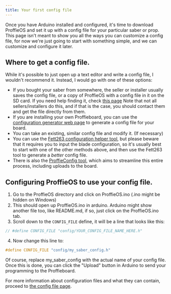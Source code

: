 ```yaml
---
title: Your first config file
---
```


Once you have Arduino installed and configured, it's time to download ProffieOS and set it up with a config file for your particular saber or prop. This page isn't meant to show you all the ways you can customize a config file, for now we're just going to start with something simple, and we can customize and configure it later.

## Where to get a config file.
While it's possible to just open up a text editor and write a config file, I wouldn't recommend it. Instead, I would go with one of these options:

* If you bought your saber from somewhere, the seller or installer usually saves the config file, or a copy of ProffieOS with a config file in it on the SD card. If you need help finding it, check [this page](/config/get-from-sd-card.html) Note that not all sellers/installers do this, and if that is the case, you should contact them and get the file directly from them.
* If you are installing your own Proffieboard, you can use the [configuration generator web page](/config/generator.html) to generate a config file for your board.
* You can take an existing, similar config file and modify it. (If necessary)
* You can use the [Fett263 configuration helper tool](https://www.fett263.com/fett263-os7-config-helper.html), but please beware that it requires you to input the blade configuration, so it's usually best to start with one of the other methods above, and then use the Fett263 tool to generate a *better* config file.
* There is also the [ProffieConfig tool](https://github.com/ryancog/ProffieConfig), which aims to streamline this entire process, including uploads to the board.


## Configuring ProffieOS to use your config file.

1. Go to the ProffieOS directory and click on ProffieOS.ino (.ino might be hidden on Windows)
2. This should open up ProffieOS.ino in arduino. Arduino might show another file too, like README.md, if so, just click on the ProffieOS.ino tab.
3. Scroll down to the `CONFIG_FILE` define, it will be a line that looks like this:

```cpp
// #define CONFIG_FILE "config/YOUR_CONFIG_FILE_NAME_HERE.h"
```

4. Now change this line to:
```cpp
#define CONFIG_FILE "config/my_saber_config.h"
```
Of course, replace my_saber_config with the actual name of your config file.  
Once this is done, you can click the "Upload" button in Arduino to send your programming to the Proffieboard.

For more information about configuration files and what they can contain, proceed to [the config file page](/config/the-config-file.html).
